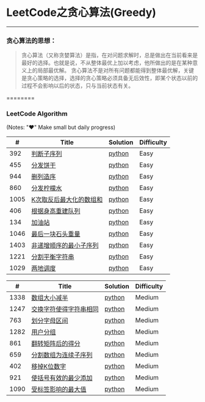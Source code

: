 # LeetCode之贪心算法(Greedy)

---

### 贪心算法的思想：
>贪心算法（又称贪婪算法）是指，在对问题求解时，总是做出在当前看来是最好的选择。也就是说，不从整体最优上加以考虑，他所做出的是在某种意义上的局部最优解。
>贪心算法不是对所有问题都能得到整体最优解，关键是贪心策略的选择，选择的贪心策略必须具备无后效性，即某个状态以前的过程不会影响以后的状态，只与当前状态有关。

========

### LeetCode Algorithm

(Notes: "&hearts;" Make small but daily progress)


| # | Title | Solution | Difficulty |
|---| ----- | -------- | ---------- |
|392|[判断子序列](https://leetcode-cn.com/problems/is-subsequence/) | [python](../../daily/392_2020-03-17.md)|Easy|
|455|[分发饼干](https://leetcode-cn.com/problems/assign-cookies/) | [python](../../daily/455_2020-03-16.md)|Easy|
|944|[删列造序](https://leetcode-cn.com/problems/delete-columns-to-make-sorted/) | [python](../../daily/944_2020-03-16.md)|Easy|
|860|[分发柠檬水](https://leetcode-cn.com/problems/lemonade-change/) | [python](../../daily/860_2020-03-18.md)|Easy|
|1005|[K次取反后最大化的数组和](https://leetcode-cn.com/problems/maximize-sum-of-array-after-k-negations/) | [python](../../daily/1005_2020-03-18.md)|Easy|
|406|[根据身高重建队列](https://leetcode-cn.com/problems/queue-reconstruction-by-height/) | [python](../../daily/406_2020-03-19.md)|Easy|
|134|[加油站](https://leetcode-cn.com/problems/gas-station/) | [python](../../daily/134_2020-03-20.md)|Easy|
|1046|[最后一块石头重量](https://leetcode-cn.com/problems/last-stone-weight/) | [python](./daily/1046_2020-06-02.md)|Easy|
|1403|[非递增顺序的最小子序列](https://leetcode-cn.com/problems/minimum-subsequence-in-non-increasing-order/)| [python](./daily/1221_2020-06-02.md)|Easy|
|1221|[分割平衡字符串](https://leetcode-cn.com/problems/split-a-string-in-balanced-strings/)| [python](./daily/1403_2020-06-02.md)|Easy|
|1029|[两地调度](https://leetcode-cn.com/problems/two-city-scheduling/)| [python](./daily/1029_2020-06-02.md)|Easy|

| # | Title | Solution | Difficulty |
|---| ----- | -------- | ---------- |
|1338|[数组大小减半](https://leetcode-cn.com/problems/reduce-array-size-to-the-half/)| [python](./daily/1338_2020-06-03.md)|Medium|
|1247|[交换字符使得字符串相同](https://leetcode-cn.com/problems/minimum-swaps-to-make-strings-equal/)| [python](./daily/1247_2020-06-03.md)|Medium|
|763|[划分字母区间](https://leetcode-cn.com/problems/partition-labels/)| [python](./daily/763_2020-06-04.md)|Medium|
|1282|[用户分组](https://leetcode-cn.com/problems/group-the-people-given-the-group-size-they-belong-to/)| [python](./daily/1282_2020-06-04.md)|Medium|
|861|[翻转矩阵后的得分](https://leetcode-cn.com/problems/score-after-flipping-matrix/)| [python](./daily/861_2020-06-04.md)|Medium|
|659|[分割数组为连续子序列](https://leetcode-cn.com/problems/split-array-into-consecutive-subsequences/)| [python](./daily/659_2020-06-05.md)|Medium|
|402|[移掉K位数字](https://leetcode-cn.com/problems/remove-k-digits/)| [python](./daily/402_2020-06-05.md)|Medium|
|921|[使括号有效的最少添加](https://leetcode-cn.com/problems/minimum-add-to-make-parentheses-valid/)| [python](./daily/921_2020-06-06.md)|Medium|
|1090|[受标签影响的最大值](https://leetcode-cn.com/problems/largest-values-from-labels/)| [python](./daily/1090_2020-06-06.md)|Medium|
 